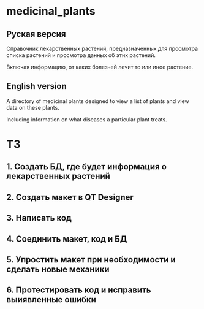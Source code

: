 # medicinal_plants
## Руская версия
Справочник лекарственных растений, предназначенных для просмотра списка растений и просмотра данных об этих растений.

Включая информацию, от каких болезней лечит то или иное растение.

## English version
A directory of medicinal plants designed to view a list of plants and view data on these plants.

Including information on what diseases a particular plant treats.

# ТЗ
## 1. Создать БД, где будет информация о лекарственных растений
## 2. Создать макет в QT Designer
## 3. Написать код
## 4. Соединить макет, код и БД
## 5. Упростить макет при необходимости и сделать новые механики 
## 6. Протестировать код и исправить выиявленные ошибки
